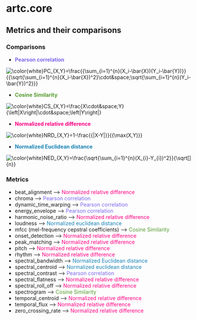 # artc.core
## Metrics and their comparisons
### Comparisons

- <span style="color:#7B68EE">**Pearson correlation**</span>

![\color{white}PC_{X,Y}=\frac{{\sum_{i=1}^{n}(X_i-\bar{X})(Y_i-\bar{Y})}}{{\sqrt{\sum_{i=1}^{n}(X_i-\bar{X})^2}\cdot&space;\sqrt{\sum_{i=1}^{n}(Y_i-\bar{Y})^2}}}](https://latex.codecogs.com/svg.image?\color{white}PC_{X,Y}=\frac{{\sum_{i=1}^{n}(X_i-\bar{X})(Y_i-\bar{Y})}}{{\sqrt{\sum_{i=1}^{n}(X_i-\bar{X})^2}\cdot&space;\sqrt{\sum_{i=1}^{n}(Y_i-\bar{Y})^2}}})

- <span style="color:#559B2F">**Cosine Similarity**</span>

![\color{white}CS_{X,Y}=\frac{X\cdot&space;Y}{\left\|X\right\|\cdot&space;\left\|Y\right\|}](https://latex.codecogs.com/svg.image?\color{white}CS_{X,Y}=\frac{X\cdot&space;Y}{\left\|X\right\|\cdot&space;\left\|Y\right\|})

- <span style="color:#FF0082">**Normalized relative difference**</span>

![\color{white}NRD_{X,Y}=1-\frac{{|X-Y|}}{{\max(X,Y)}}](https://latex.codecogs.com/svg.image?\color{white}NRD_{X,Y}=1-\frac{{|X-Y|}}{{\max(X,Y)}})

- <span style="color:#1682B4">**Normalized Euclidean distance**</span>

![\color{white}NED_{X,Y}=\frac{\sqrt{\sum_{i=1}^{n}(X_{i}-Y_{i})^2}}{\sqrt[]{n}}](https://latex.codecogs.com/svg.image?\color{white}NED_{X,Y}=\frac{\sqrt{\sum_{i=1}^{n}(X_{i}-Y_{i})^2}}{\sqrt[]{n}})

### Metrics
- beat_alignment ⟶ <span style="color:#FF0082">Normalized relative difference</span>
- chroma ⟶ <span style="color:#7B68EE">Pearson correlation</span>
- dynamic_time_warping ⟶ <span style="color:#7B68EE">Pearson correlation</span>
- energy_envelope ⟶ <span style="color:#7B68EE">Pearson correlation</span>
- harmonic_noise_ratio ⟶ <span style="color:#FF0082">Normalized relative difference</span>
- loudness ⟶ <span style="color:#1682B4">Normalized euclidean distance</span>
- mfcc (mel-frequency cepstral coefficients) ⟶ <span style="color:#559B2F">Cosine Similarity</span>
- onset_detection ⟶ <span style="color:#FF0082">Normalized relative difference</span>
- peak_matching ⟶ <span style="color:#FF0082">Normalized relative difference</span>
- pitch ⟶ <span style="color:#FF0082">Normalized relative difference</span>
- rhythm ⟶ <span style="color:#FF0082">Normalized relative difference</span>
- spectral_bandwidth ⟶ <span style="color:#1682B4">Normalized Euclidean distance</span>
- spectral_centroid ⟶ <span style="color:#1682B4">Normalized euclidean distance</span>
- spectral_contrast ⟶ <span style="color:#7B68EE">Pearson correlation</span>
- spectral_flatness ⟶ <span style="color:#FF0082">Normalized relative difference</span>
- spectral_roll_off ⟶ <span style="color:#FF0082">Normalized relative difference</span>
- spectrogram ⟶ <span style="color:#559B2F">Cosine Similarity</span>
- temporal_centroid ⟶ <span style="color:#FF0082">Normalized relative difference</span>
- temporal_flux ⟶ <span style="color:#FF0082">Normalized relative difference</span>
- zero_crossing_rate ⟶ <span style="color:#FF0082">Normalized relative difference</span>
